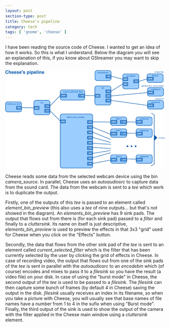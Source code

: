 ```yaml
---
layout: post
section-type: post
title: Cheese's pipeline
category: tech
tags: [ 'gnome', 'cheese' ]
---
```

I have been reading the source code of Cheese. I wanted to get an idea of how it works. So this is what I understand. Below the diagram you will see an explanation of this, if you know about GStreamer you may want to skip the explanation.

![Developer Console I](/assets/cheese-pipeline.png)

Cheese reads some data from the selected webcam device using the bin *camera_source*. In parallel, Cheese uses an *autoaudiosrc* to capture data from the sound card. The data from the webcam is sent to a *tee* which work is to duplicate the output.

Firstly, one of the outputs of this *tee* is passed to an element called *element_bin_preview* (this also uses a *tee* of nine outputs... but that's not showed in the diagram). An *elements_bin_preview* has 9 sink pads. The output that flows out from there is (for each sink pad) passed to a *filter* and finally to a *cluttersink*. Its name on itself is just descriptive, *elements_bin_preview* is used to preview the effects in that 3x3 "grid" used for Cheese when you click on the "Effects" button.

Secondly, the data that flows from the other sink pad of the *tee* is sent to an element called *current_selected_filter* which is the filter that has been currently selected by the user by clicking the grid of effects in Cheese. In case of recording video, the output that flows out from one of the sink pads of the *tee* is sent in parallel with the *autoaudiosrc* to an *encodebin* which (of course) encodes and mixes to pass it to a *filesink* so you have the result (a video file) on your disk. In case of using the "burst mode" in Cheese, the second output of the *tee* is used to be passed to a *filesink*. The *filesink* can then capture some bunch of frames (by default 4 in Cheese) saving the output in the disk. *filesink* usually receives an index in its filename, so when you take a picture with Cheese, you will usually see that base names of file names have a number from 1 to 4 in the sufix when using "Burst mode". Finally, the third output of the sink is used to show the output of the camera with the filter applied in the Cheese main window using a *cluttersink* element.
